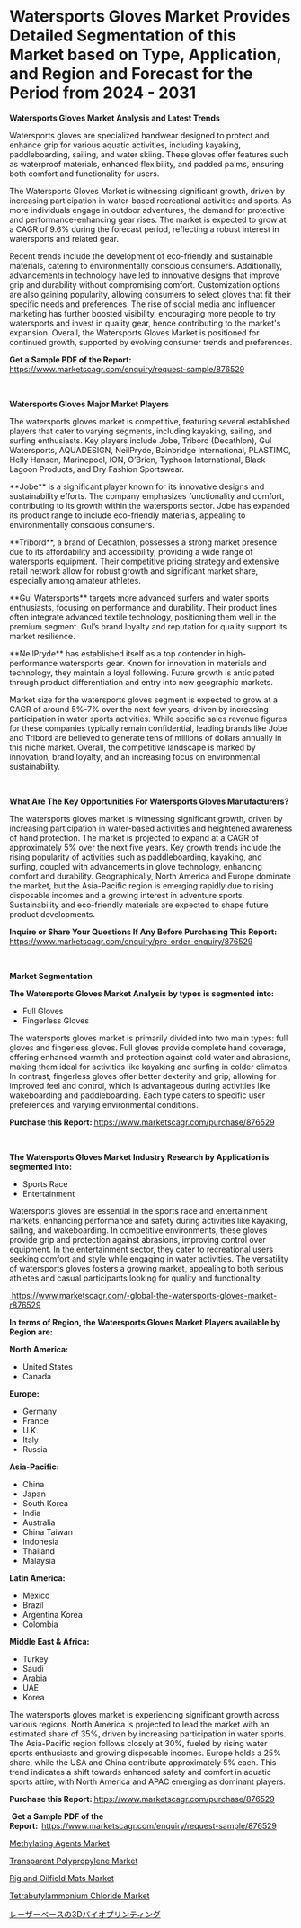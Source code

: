 <p><h1>Watersports Gloves Market Provides Detailed Segmentation of this Market based on Type, Application, and Region and Forecast for the Period from 2024 - 2031</h1></p><p><strong>Watersports Gloves Market Analysis and Latest Trends</strong></p>
<p><p>Watersports gloves are specialized handwear designed to protect and enhance grip for various aquatic activities, including kayaking, paddleboarding, sailing, and water skiing. These gloves offer features such as waterproof materials, enhanced flexibility, and padded palms, ensuring both comfort and functionality for users.</p><p>The Watersports Gloves Market is witnessing significant growth, driven by increasing participation in water-based recreational activities and sports. As more individuals engage in outdoor adventures, the demand for protective and performance-enhancing gear rises. The market is expected to grow at a CAGR of 9.6% during the forecast period, reflecting a robust interest in watersports and related gear.</p><p>Recent trends include the development of eco-friendly and sustainable materials, catering to environmentally conscious consumers. Additionally, advancements in technology have led to innovative designs that improve grip and durability without compromising comfort. Customization options are also gaining popularity, allowing consumers to select gloves that fit their specific needs and preferences. The rise of social media and influencer marketing has further boosted visibility, encouraging more people to try watersports and invest in quality gear, hence contributing to the market's expansion. Overall, the Watersports Gloves Market is positioned for continued growth, supported by evolving consumer trends and preferences.</p></p>
<p><strong>Get a Sample PDF of the Report:&nbsp;</strong> <a href="https://www.marketscagr.com/enquiry/request-sample/876529">https://www.marketscagr.com/enquiry/request-sample/876529</a></p>
<p>&nbsp;</p>
<p><strong>Watersports Gloves Major Market Players</strong></p>
<p><p>The watersports gloves market is competitive, featuring several established players that cater to varying segments, including kayaking, sailing, and surfing enthusiasts. Key players include Jobe, Tribord (Decathlon), Gul Watersports, AQUADESIGN, NeilPryde, Bainbridge International, PLASTIMO, Helly Hansen, Marinepool, ION, O’Brien, Typhoon International, Black Lagoon Products, and Dry Fashion Sportswear.</p><p>**Jobe** is a significant player known for its innovative designs and sustainability efforts. The company emphasizes functionality and comfort, contributing to its growth within the watersports sector. Jobe has expanded its product range to include eco-friendly materials, appealing to environmentally conscious consumers.</p><p>**Tribord**, a brand of Decathlon, possesses a strong market presence due to its affordability and accessibility, providing a wide range of watersports equipment. Their competitive pricing strategy and extensive retail network allow for robust growth and significant market share, especially among amateur athletes.</p><p>**Gul Watersports** targets more advanced surfers and water sports enthusiasts, focusing on performance and durability. Their product lines often integrate advanced textile technology, positioning them well in the premium segment. Gul’s brand loyalty and reputation for quality support its market resilience.</p><p>**NeilPryde** has established itself as a top contender in high-performance watersports gear. Known for innovation in materials and technology, they maintain a loyal following. Future growth is anticipated through product differentiation and entry into new geographic markets.</p><p>Market size for the watersports gloves segment is expected to grow at a CAGR of around 5%-7% over the next few years, driven by increasing participation in water sports activities. While specific sales revenue figures for these companies typically remain confidential, leading brands like Jobe and Tribord are believed to generate tens of millions of dollars annually in this niche market. Overall, the competitive landscape is marked by innovation, brand loyalty, and an increasing focus on environmental sustainability.</p></p>
<p>&nbsp;</p>
<p><strong>What Are The Key Opportunities For Watersports Gloves Manufacturers?</strong></p>
<p><p>The watersports gloves market is witnessing significant growth, driven by increasing participation in water-based activities and heightened awareness of hand protection. The market is projected to expand at a CAGR of approximately 5% over the next five years. Key growth trends include the rising popularity of activities such as paddleboarding, kayaking, and surfing, coupled with advancements in glove technology, enhancing comfort and durability. Geographically, North America and Europe dominate the market, but the Asia-Pacific region is emerging rapidly due to rising disposable incomes and a growing interest in adventure sports. Sustainability and eco-friendly materials are expected to shape future product developments.</p></p>
<p><strong>Inquire or Share Your Questions If Any Before Purchasing This Report:</strong> <a href="https://www.marketscagr.com/enquiry/pre-order-enquiry/876529">https://www.marketscagr.com/enquiry/pre-order-enquiry/876529</a></p>
<p>&nbsp;</p>
<p><strong>Market Segmentation</strong></p>
<p><strong>The Watersports Gloves Market Analysis by types is segmented into:</strong></p>
<p><ul><li>Full Gloves</li><li>Fingerless Gloves</li></ul></p>
<p><p>The watersports gloves market is primarily divided into two main types: full gloves and fingerless gloves. Full gloves provide complete hand coverage, offering enhanced warmth and protection against cold water and abrasions, making them ideal for activities like kayaking and surfing in colder climates. In contrast, fingerless gloves offer better dexterity and grip, allowing for improved feel and control, which is advantageous during activities like wakeboarding and paddleboarding. Each type caters to specific user preferences and varying environmental conditions.</p></p>
<p><strong>Purchase this Report:&nbsp;</strong><a href="https://www.marketscagr.com/purchase/876529">https://www.marketscagr.com/purchase/876529</a></p>
<p>&nbsp;</p>
<p><strong>The Watersports Gloves Market Industry Research by Application is segmented into:</strong></p>
<p><ul><li>Sports Race</li><li>Entertainment</li></ul></p>
<p><p>Watersports gloves are essential in the sports race and entertainment markets, enhancing performance and safety during activities like kayaking, sailing, and wakeboarding. In competitive environments, these gloves provide grip and protection against abrasions, improving control over equipment. In the entertainment sector, they cater to recreational users seeking comfort and style while engaging in water activities. The versatility of watersports gloves fosters a growing market, appealing to both serious athletes and casual participants looking for quality and functionality.</p></p>
<p><a href="https://www.marketscagr.com/-global-the-watersports-gloves-market-r876529">&nbsp;https://www.marketscagr.com/-global-the-watersports-gloves-market-r876529</a></p>
<p><strong>In terms of Region, the Watersports Gloves Market Players available by Region are:</strong></p>
<p>
    <p> <strong> North America: </strong>
        <ul>
            <li>United States</li>
            <li>Canada</li>
        </ul>
        </p> 
    <p> <strong> Europe: </strong>
        <ul>
            <li>Germany</li>
            <li>France</li>
            <li>U.K.</li>
            <li>Italy</li>
            <li>Russia</li>
        </ul>
        </p> 
    <p> <strong> Asia-Pacific: </strong>
        <ul>
            <li>China</li>
            <li>Japan</li>
            <li>South Korea</li>
            <li>India</li>
            <li>Australia</li>
            <li>China Taiwan</li>
            <li>Indonesia</li>
            <li>Thailand</li>
            <li>Malaysia</li>
        </ul>
        </p> 
    <p> <strong> Latin America: </strong>
        <ul>
            <li>Mexico</li>
            <li>Brazil</li>
            <li>Argentina Korea</li>
            <li>Colombia</li>
        </ul>
        </p> 
    <p> <strong> Middle East & Africa: </strong>
        <ul>
            <li>Turkey</li>
            <li>Saudi</li>
            <li>Arabia</li>
            <li>UAE</li>
            <li>Korea</li>
        </ul>
    </p>
    </p>
<p><p>The watersports gloves market is experiencing significant growth across various regions. North America is projected to lead the market with an estimated share of 35%, driven by increasing participation in water sports. The Asia-Pacific region follows closely at 30%, fueled by rising water sports enthusiasts and growing disposable incomes. Europe holds a 25% share, while the USA and China contribute approximately 5% each. This trend indicates a shift towards enhanced safety and comfort in aquatic sports attire, with North America and APAC emerging as dominant players.</p></p>
<p><strong>Purchase this Report: </strong><a href="https://www.marketscagr.com/purchase/876529">https://www.marketscagr.com/purchase/876529</a></p>
<p>&nbsp;<strong>Get a Sample PDF of the Report:&nbsp;&nbsp;</strong><a href="https://www.marketscagr.com/enquiry/request-sample/876529">https://www.marketscagr.com/enquiry/request-sample/876529</a></p>
<p><strong></strong></p>
<p><p><a href="https://issuu.com/reportprime-2/docs/methylating-agents-market-size-2030_4596c44d0af012">Methylating Agents Market</a></p><p><a href="https://issuu.com/reportprime-2/docs/transparent-polypropylene-market-si_a2a4846ad05c87">Transparent Polypropylene Market</a></p><p><a href="https://www.linkedin.com/pulse/global-rig-oilfield-mats-market-focus-product-type-composite-o4u1e?trackingId=dtfKzVpERvGxhqOY7NIckQ%3D%3D">Rig and Oilfield Mats Market</a></p><p><a href="https://medium.com/@fredyconn_73380/the-tetrabutylammonium-chloride-market-is-experiencing-higher-than-anticipated-demand-compared-795776c35dc6">Tetrabutylammonium Chloride Market</a></p><p><a href="https://medium.com/@jordond5lezama/laser-based-3d-bioprinting-market-%E3%81%AF-%E3%82%B3%E3%82%B9%E3%83%88%E7%AE%A1%E7%90%86%E3%81%A8%E5%8A%B9%E7%8E%87%E5%90%91%E4%B8%8A%E3%82%92%E5%84%AA%E5%85%88%E3%81%97%E3%81%BE%E3%81%99-%E3%81%95%E3%82%89%E3%81%AB-%E5%A0%B1%E5%91%8A%E6%9B%B8%E3%81%AF%E5%B8%82%E5%A0%B4%E3%81%AE%E9%9C%80%E8%A6%81%E9%9D%A2%E3%81%A8%E4%BE%9B%E7%B5%A6%E9%9D%A2%E3%81%AE%E4%B8%A1%E6%96%B9%E3%82%92%E3%82%AB%E3%83%90%E3%83%BC%E3%81%97%E3%81%A6%E3%81%84%E3%81%BE%E3%81%99-laser-based-55802f20870b">レーザーベースの3Dバイオプリンティング</a></p></p>